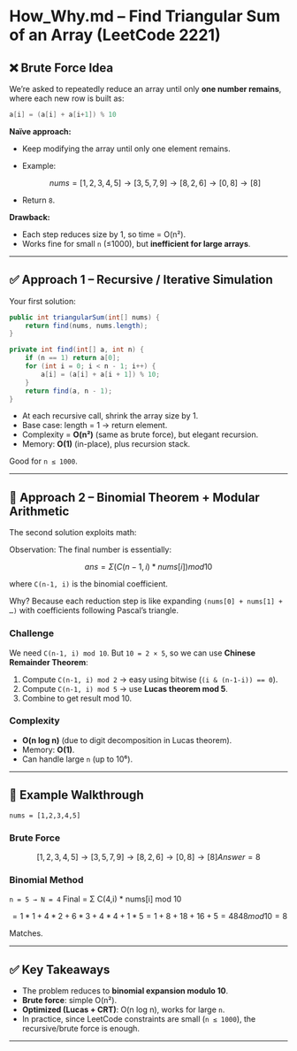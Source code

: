
# How_Why.md – Find Triangular Sum of an Array (LeetCode 2221)

## ❌ Brute Force Idea

We’re asked to repeatedly reduce an array until only **one number remains**, where each new row is built as:

```java
a[i] = (a[i] + a[i+1]) % 10
```

**Naïve approach:**

* Keep modifying the array until only one element remains.
* Example:

  ```math
  nums = [1,2,3,4,5]
  → [3,5,7,9] → [8,2,6] → [0,8] → [8]
  ```
* Return `8`.

**Drawback:**

* Each step reduces size by 1, so time = O(n²).
* Works fine for small `n` (≤1000), but **inefficient for large arrays**.

---

## ✅ Approach 1 – Recursive / Iterative Simulation

Your first solution:

```java
public int triangularSum(int[] nums) {
    return find(nums, nums.length);
}

private int find(int[] a, int n) {
    if (n == 1) return a[0];
    for (int i = 0; i < n - 1; i++) {
        a[i] = (a[i] + a[i + 1]) % 10;
    }
    return find(a, n - 1);
}
```

* At each recursive call, shrink the array size by 1.
* Base case: length = 1 → return element.
* Complexity = **O(n²)** (same as brute force), but elegant recursion.
* Memory: **O(1)** (in-place), plus recursion stack.

Good for `n ≤ 1000`.

---

## 🚀 Approach 2 – Binomial Theorem + Modular Arithmetic

The second solution exploits math:

Observation:
The final number is essentially:

```math
ans = Σ ( C(n-1, i) * nums[i] ) mod 10
```

where `C(n-1, i)` is the binomial coefficient.

Why?
Because each reduction step is like expanding `(nums[0] + nums[1] + …)` with coefficients following Pascal’s triangle.

### Challenge

We need `C(n-1, i) mod 10`.
But `10 = 2 × 5`, so we can use **Chinese Remainder Theorem**:

1. Compute `C(n-1, i) mod 2` → easy using bitwise (`(i & (n-1-i)) == 0`).
2. Compute `C(n-1, i) mod 5` → use **Lucas theorem mod 5**.
3. Combine to get result mod 10.

### Complexity

* **O(n log n)** (due to digit decomposition in Lucas theorem).
* Memory: **O(1)**.
* Can handle large `n` (up to 10⁶).

---

## 🔎 Example Walkthrough

`nums = [1,2,3,4,5]`

### Brute Force

```math
[1,2,3,4,5]
→ [3,5,7,9]
→ [8,2,6]
→ [0,8]
→ [8]
Answer = 8
```

### Binomial Method

`n = 5 → N = 4`
Final = Σ C(4,i) * nums[i] mod 10

```math
= 1*1 + 4*2 + 6*3 + 4*4 + 1*5
= 1 + 8 + 18 + 16 + 5 = 48
48 mod 10 = 8
```

Matches.

---

## ✅ Key Takeaways

* The problem reduces to **binomial expansion modulo 10**.
* **Brute force**: simple O(n²).
* **Optimized (Lucas + CRT)**: O(n log n), works for large `n`.
* In practice, since LeetCode constraints are small (`n ≤ 1000`), the recursive/brute force is enough.

---
